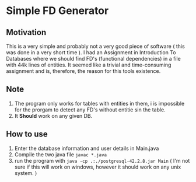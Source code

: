 # Simple FD Generator

## Motivation

This is a very simple and probably not a very good piece of software ( this was done in a very short time ). I had an Assignment in Introduction To Databases where we should find FD's (functional dependencies) in a file with 44k lines of entities. It seemed like a trivial and time-consuming assignment and is, therefore, the reason for this tools existence.

## Note

1. The program only works for tables with entities in them, i is impossible for the prorgam to detect any FD's without entitie sin the table.
2. It **Should** work on any given DB.

## How to use

1. Enter the database information and user details in Main.java
2. Compile the two java file `javac *.java`
3. run the program with `java -cp .:./postgresql-42.2.8.jar Main` ( I'm not sure if this will work on windows, however it should work on any unix system. )
